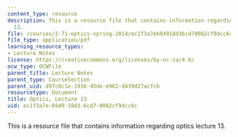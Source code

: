 ```yaml
---
content_type: resource
description: This is a resource file that contains information regarding optics lecture
  13.
file: /courses/2-71-optics-spring-2014/ec1f3a7e694918d36cd70082cf9dcc6c_MIT2_71S14_lec13_notes.pdf
file_type: application/pdf
learning_resource_types:
- Lecture Notes
license: https://creativecommons.org/licenses/by-nc-sa/4.0/
ocw_type: OCWFile
parent_title: Lecture Notes
parent_type: CourseSection
parent_uid: d97c0c1e-1916-45de-e962-d439d27acfcb
resourcetype: Document
title: Optics, Lecture 13
uid: ec1f3a7e-6949-18d3-6cd7-0082cf9dcc6c
---
```

This is a resource file that contains information regarding optics lecture 13.